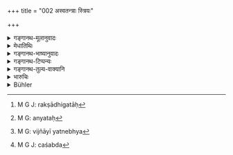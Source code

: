 +++
title = "002 अस्वतन्त्राः स्त्रियः"

+++

<details><summary>गङ्गानथ-मूलानुवादः</summary>

During the day and the night women should not be left to themselves by their men. If they become addicted to sensual objects, they should be kept under one’s control.—(2).
</details>

<details><summary>मेधातिथिः</summary>

स्वेच्छया स्त्रीणां धर्मार्थकामेषु व्यवहर्तुं न देयम् । यत् किंचन धनं धर्मादौ विनियुज्यते तत्र यथावयः स्वपुरुषाः पत्यादयो ऽनुज्ञापनीयाः । स्वपुरुषाः रक्षाधिकृताः[^६] "पिता रक्षति" (म्ध् ९.३) इत्यादिनिर्दिष्टाः । **विषयेषु** हि गीतादिषु **सज्जन्त्यः**[^७] प्रसङ्गं कुर्वन्त्य **आत्मनो वशे स्थाप्यास्** ततो निवारणीयाः । यद्य् अप्य् अस्वतन्त्रा इत्य् अनेनैव सर्वक्रियाविषया स्वातन्त्र्यनिवृत्तिर् उपदिष्टा भवति, तथापि पुनर् विषयव्यावृत्तिवचनं यत्नतः परिहारार्थम् । मा विज्ञायि यत् तेभ्य[^८] एव परपुरुषसंपर्कादिभ्यो निवारणीयाः, गृहावस्थितास् तु मद्यपानादिसक्ता न दुष्यन्ति । 


[^८]:
     M G: vijñāyī yatnebhya


[^७]:
     M G: anyataḥ


[^६]:
     M G J: rakṣādhigatāḥ

- **च**शब्देन तावद् अयं धर्मः पुरुषाणाम् उक्तः । स्वातन्त्र्यं स्त्रीणां तावन् न देयम्, अर्थात् तु ताभिर् अपि स्वतन्त्राभिर् न भवितव्यम् इत्य् उक्तं भवति । एवं च "पुरुषस्य स्त्र्याश् चैव" (म्ध् ९.१) इति **च**शब्देन[^९] इतरेतरविषयोर् ये स्त्रीपुंसयोर् धर्मास् त एवोच्यन्ते । न तु यागादय इति समन्वयो भवति ॥ ९.२ ॥


[^९]:
     M G J: caśabda
</details>

<details><summary>गङ्गानथ-भाष्यानुवादः</summary>

Women should not be left free to act as they like, in regard to morality, wealth and pleasure. Whenever they desire to employ their wealth in acts of righteousness and the like, they should obtain the permission of their ‘*men*’, the husband or other male relations, according to her age.

‘*Their men*’—Guardians, indicated in the following verse.

‘*Sensual objects*’—Singing and the like; they become ‘*addicted to*’ having recourse to—these,—‘*they should be kept under one’s control*,’—should be cheeked.

Though the phrase ‘*not left to themselves*’ indicates the propriety of depriving them of independence in regard to all actions, yet the text specifically mentions the ‘sensual objects’ with a view to point out that in regard to latter special care should be taken; so that people may not be led to think that all that is necessary is to prevent the women from associating with other men, and it does not matter if they become addicted to drink and other evils, while keeping confined to their homes.

The particle ‘*ca*’ indicates that, though what the words directly declare is the duty of the man, yet it also follows that the woman also should not be independent; it is in this manner that the duties of both ‘man and woman’ in relation to one another become expounded, as promised in verse (1),—and not those duties that consist of sacrificial performances and the like.—(2).
</details>

<details><summary>गङ्गानथ-टिप्पन्यः</summary>

This verse is quoted in *Mitākṣarā* (2.195), which adds the following
notes:—As a matter of fact, this appearing of husband and wife before
the king as plaintiff and defendant is forbidden, and as such there is
no room for this subject under the present head; but what is meant is
that if, from other sources, the king should happen to hear of the
misbehaviour of the one or the other of the party, he should interfere,
and by means of judicious punishment bring them back to the path of
righteousness; otherwise he becomes involved in sin.—*Bālambhaṭṭī* has
the following explanatory notes:—‘*Svaiḥ*’, the women’s own brother and
other relations,—‘*divāniśam*,’ always,—‘*viṣayesu*’, even such objects
of enjoyment as are not actually forbidden, such as beautiful things,
tasty food, and so forth,—‘*sajjantyaḥ*’ addicted,—they should be kept
under control.

It is quoted in *Parāśaramādhava* (Vyavahāra, p. 322); in
*Smṛtisāroddhāra* (p. 330), which adds that ‘though a regular law-suit
between husband and wife has been prohibited, yet if the king happens to
learn from other sources, of quarrels between them, he should intervene
and make them keep to the right path,’—in *Kṛtyasārasamuccaya* (p. 98)
which explains ‘*sajjantyaḥ*’ as becoming ‘addicted’—and in
*Nṛsiṃhaprasāda* (Vyavahāra, 31b).
</details>

<details><summary>गङ्गानथ-तुल्य-वाक्यानि</summary>

[\[See also Manu, 5.147-148 and the texts under
them.\]]

*Gautama* (18.1).—‘A wife is not independent with respect to the sacred
Law.’

*Baudhāyana* (2.3.44).—‘Women do not possess independence.’

*Vaśiṣṭha*( 5.1).—‘A woman is not independent; the males are her
masters.’

*Viṣṇu* (25.12).—‘Not to act by herself in any matter.’

*Yājñavalkya* (1.85).—‘There is no independence for woman at any time.’

*Bṛhaspati* (24.2).—‘A woman must be restrained from even slight
transgressions by her relations,—by night and by day she must be watched
by her mother-in-law and other ladies of the family.

*Śukranīti* (4.4.11, 23).—‘Women have no separate right to the
employment of the means of realising the three ends of spiritual merit,
wealth and pleasure. The wife should be pure in mind, speech and action;
she should abide by the instructions of her husband, and follow him like
his shadow, and be a friend in all his activities and servant in all his
commands.’
</details>

<details><summary>भारुचिः</summary>
<u>नन्व् आसाम्</u> अस्वातन्त्र्यं स्त्रीधर्मे निष्ठम् एव पञ्चमे ऽध्याये ।


<u>सत्यम्</u> । स्त्रीधर्मा एव ते । इमे तु वक्ष्यमाणाः स्त्रीपुंसयोः । तथा च सति प्रतिज्ञेयं पुरुषस्य् स्त्रियाश् चैवेति । शास्त्रानुक्रमण्यां चैवम् एवोक्तम् । "साक्षिप्रश्नविधानं च धर्मः स्त्रीपुंसयोस् तथा" इति । पुनश् च व्यवहारानुक्रण्याम् अष्टमे ऽध्याये समस्तयोर् एव निर्देशः । "स्त्रीपुंधर्मो विभागश् च" इति । अथ वोत्तरार्थम् एतत् स्यात् । एवं च सति यद् उक्तम् आसां स्त्रीधर्मेषु पारतन्त्र्यं तत् कुतः स्याद् इत्य् अत इदं तत्संबन्धेनोच्यते ॥ ९.२ ॥
</details>

<details><summary>Bühler</summary>

002	Day and night woman must be kept in dependence by the males (of) their (families), and, if they attach themselves to sensual enjoyments, they must be kept under one's control.
</details>
